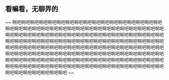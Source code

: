 ## 看嘛看，无聊弄的
~~ 啊吧啊吧啊吧啊吧啊吧啊吧啊吧啊吧啊吧啊吧啊吧啊吧啊吧啊吧啊吧啊吧啊吧啊吧啊吧啊吧啊吧啊吧啊吧啊吧啊吧啊吧啊吧啊吧啊吧啊吧啊吧啊吧啊吧啊吧啊吧啊吧啊吧啊吧啊吧啊吧啊吧啊吧啊吧啊吧啊吧啊吧啊吧啊吧啊吧啊吧啊吧啊吧啊吧啊吧啊吧啊吧啊吧啊吧啊吧啊吧啊吧啊吧啊吧啊吧啊吧啊吧啊吧啊吧啊吧啊吧啊吧啊吧啊吧啊吧啊吧啊吧啊吧啊吧啊吧啊吧啊吧啊吧啊吧啊吧啊吧啊吧啊吧啊吧啊吧啊吧啊吧啊吧啊吧啊吧啊吧啊吧啊吧啊吧啊吧啊吧啊吧啊吧啊吧啊吧啊吧啊吧啊吧啊吧啊吧啊吧啊吧啊吧啊吧啊吧啊吧啊吧啊吧啊吧啊吧啊吧啊吧啊吧啊吧啊吧啊吧啊吧啊吧啊吧啊吧啊吧啊吧啊吧啊吧啊吧啊吧啊吧啊吧啊吧啊吧啊吧啊吧啊吧啊吧啊吧啊吧啊吧啊吧啊吧啊吧啊吧 ~~
